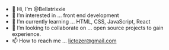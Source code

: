 - 👋 Hi, I’m @Bellatrixxie
- 👀 I’m interested in ... front end development
- 🌱 I’m currently learning ... HTML, CSS, JavaScript, React
- 💞️ I’m looking to collaborate on ... open source projects to gain experience.
- 📫 How to reach me ... ljctozer@gmail.com

<!---
Bellatrixxie/Bellatrixxie is a ✨ special ✨ repository because its `README.md` (this file) appears on your GitHub profile.
You can click the Preview link to take a look at your changes.
--->
